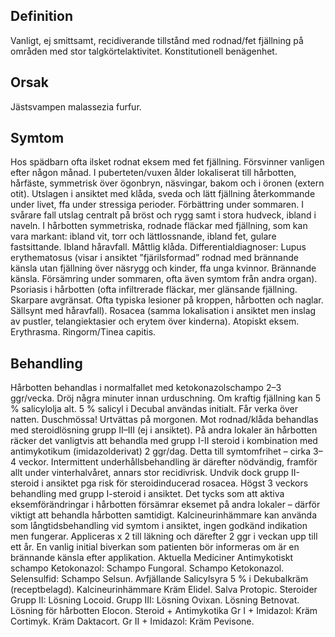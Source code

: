 ## Definition

Vanligt, ej smittsamt, recidiverande tillstånd med rodnad/fet fjällning på områden med stor talgkörtelaktivitet. Konstitutionell benägenhet.

## Orsak

Jästsvampen malassezia furfur.

## Symtom

Hos spädbarn ofta ilsket rodnat eksem med fet fjällning. Försvinner vanligen efter någon månad. I puberteten/vuxen ålder lokaliserat till hårbotten, hårfäste, symmetrisk över ögonbryn, näsvingar, bakom och i öronen (extern otit). Utslagen i ansiktet med klåda, sveda och lätt fjällning återkommande under livet, ffa under stressiga perioder. Förbättring under sommaren. I svårare fall utslag centralt på bröst och rygg samt i stora hudveck, ibland i naveln. I hårbotten symmetriska, rodnade fläckar med fjällning, som kan vara markant: ibland vit, torr och lättlossnande, ibland fet, gulare fastsittande. Ibland håravfall. Måttlig klåda.
Differentialdiagnoser: Lupus erythematosus (visar i ansiktet ”fjärilsformad” rodnad med brännande känsla utan fjällning över näsrygg och kinder, ffa unga kvinnor. Brännande känsla. Försämring under sommaren, ofta även symtom från andra organ). Psoriasis i hårbotten (ofta infiltrerade fläckar, mer glänsande fjällning. Skarpare avgränsat. Ofta typiska lesioner på kroppen, hårbotten och naglar. Sällsynt med håravfall). Rosacea (samma lokalisation i ansiktet men inslag av pustler, telangiektasier och erytem över kinderna). Atopiskt eksem. Erythrasma. Ringorm/Tinea capitis.

## Behandling

Hårbotten behandlas i normalfallet med ketokonazolschampo 2–3 ggr/vecka. Dröj några minuter innan urduschning. Om kraftig fjällning kan 5 % salicylolja alt. 5 % salicyl i Decubal användas initialt. Får verka över natten. Duschmössa! Urtvättas på morgonen.
Mot rodnad/klåda behandlas med steroidlösning grupp II–III (ej i ansiktet). På andra lokaler än hårbotten räcker det vanligtvis att behandla med grupp I-II steroid i kombination med antimykotikum (imidazolderivat) 2 ggr/dag. Detta till symtomfrihet – cirka 3–4 veckor. Intermittent underhållsbehandling är därefter nödvändig, framför allt under vinterhalvåret, annars stor recidivrisk. Undvik dock grupp II-steroid i ansiktet pga risk för steroidinducerad rosacea. Högst 3 veckors behandling med grupp I-steroid i ansiktet. Det tycks som att aktiva eksemförändringar i hårbotten försämrar eksemet på andra lokaler – därför viktigt att behandla hårbotten samtidigt.
Kalcineurinhämmare kan använda som långtidsbehandling vid symtom i ansiktet, ingen godkänd indikation men fungerar. Appliceras x 2 till läkning och därefter 2 ggr i veckan upp till ett år. En vanlig initial biverkan som patienten bör informeras om är en brännande känsla efter applikation.
Aktuella Mediciner
Antimykotiskt schampo
Ketokonazol: Schampo Fungoral. Schampo Ketokonazol.
Selensulfid: Schampo Selsun.
Avfjällande
Salicylsyra 5 % i Dekubalkräm (receptbelagd).
Kalcineurinhämmare
Kräm Elidel. Salva Protopic.
Steroider
Grupp II: Lösning Locoid.
Grupp III: Lösning Ovixan. Lösning Betnovat. Lösning för hårbotten Elocon.
Steroid + Antimykotika
Gr I + Imidazol: Kräm Cortimyk. Kräm Daktacort.
Gr II + Imidazol: Kräm Pevisone.

